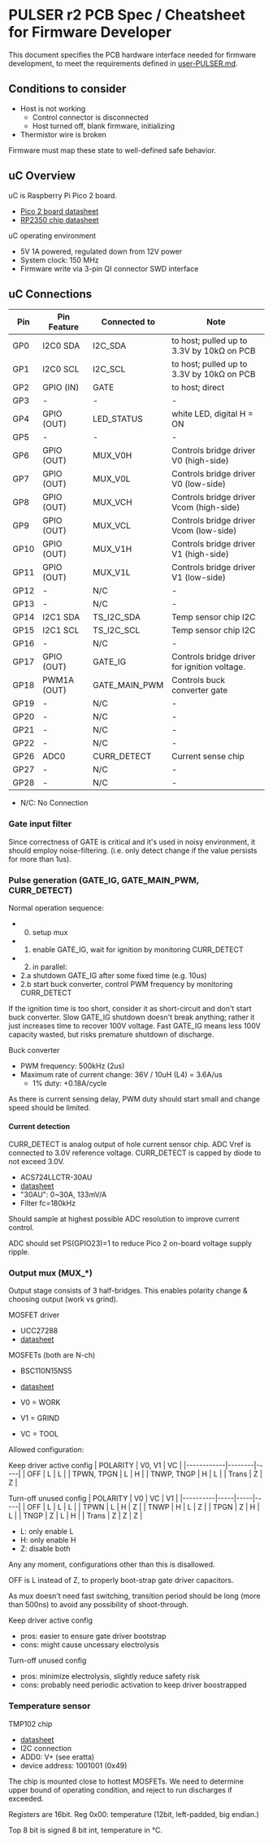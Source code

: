 # PULSER r2 PCB Spec / Cheatsheet for Firmware Developer

This document specifies the PCB hardware interface needed for firmware development,
to meet the requirements defined in [user-PULSER.md](user-PULSER.md).


## Conditions to consider

* Host is not working
  * Control connector is disconnected
  * Host turned off, blank firmware, initializing
* Thermistor wire is broken

Firmware must map these state to well-defined safe behavior.

## uC Overview

uC is Raspberry Pi Pico 2 board.
* [Pico 2 board datasheet](https://datasheets.raspberrypi.com/pico/pico-2-datasheet.pdf)
* [RP2350 chip datasheet](https://datasheets.raspberrypi.com/rp2350/rp2350-datasheet.pdf)

uC operating environment
* 5V 1A powered, regulated down from 12V power
* System clock: 150 MHz
* Firmware write via 3-pin QI connector SWD interface

## uC Connections

| Pin  | Pin Feature  | Connected to   | Note                                             |
|------|--------------|----------------|--------------------------------------------------|
| GP0  | I2C0 SDA     | I2C_SDA        | to host; pulled up to 3.3V by 10kΩ on PCB        |
| GP1  | I2C0 SCL     | I2C_SCL        | to host; pulled up to 3.3V by 10kΩ on PCB        |
| GP2  | GPIO (IN)    | GATE           | to host; direct                                  |
| GP3  | -            | -              | -                                                |
| GP4  | GPIO (OUT)   | LED_STATUS     | white LED, digital H = ON                        |
| GP5  | -            | -              | -                                                |
| GP6  | GPIO (OUT)   | MUX_V0H        | Controls bridge driver V0 (high-side)            |
| GP7  | GPIO (OUT)   | MUX_V0L        | Controls bridge driver V0 (low-side)             |
| GP8  | GPIO (OUT)   | MUX_VCH        | Controls bridge driver Vcom (high-side)          |
| GP9  | GPIO (OUT)   | MUX_VCL        | Controls bridge driver Vcom (low-side)           |
| GP10 | GPIO (OUT)   | MUX_V1H        | Controls bridge driver V1 (high-side)            |
| GP11 | GPIO (OUT)   | MUX_V1L        | Controls bridge driver V1 (low-side)             |
| GP12 | -            | N/C            | -                                                |
| GP13 | -            | N/C            | -                                                |
| GP14 | I2C1 SDA     | TS_I2C_SDA     | Temp sensor chip I2C                             |
| GP15 | I2C1 SCL     | TS_I2C_SCL     | Temp sensor chip I2C                             |
| GP16 | -            | N/C            | -                                                |
| GP17 | GPIO (OUT)   | GATE_IG        | Controls bridge driver for ignition voltage.     |
| GP18 | PWM1A (OUT)  | GATE_MAIN_PWM  | Controls buck converter gate                     |
| GP19 | -            | N/C            | -                                                |
| GP20 | -            | N/C            | -                                                |
| GP21 | -            | N/C            | -                                                |
| GP22 | -            | N/C            | -                                                |
| GP26 | ADC0         | CURR_DETECT    | Current sense chip                               |
| GP27 | -            | N/C            | -                                                |
| GP28 | -            | N/C            | -                                                |

* N/C: No Connection

### Gate input filter
Since correctness of GATE is critical and it's used in noisy environment,
it should employ noise-filtering. (i.e. only detect change if the value persists for more than 1us).


### Pulse generation (GATE_IG, GATE_MAIN_PWM, CURR_DETECT)

Normal operation sequence:
* 0. setup mux
* 1. enable GATE_IG, wait for ignition by monitoring CURR_DETECT
* 2. in parallel:
 * 2.a shutdown GATE_IG after some fixed time (e.g. 10us)
 * 2.b start buck converter, control PWM frequency by monitoring CURR_DETECT

If the ignition time is too short, consider it as short-circuit and don't start buck converter.
Slow GATE_IG shutdown doesn't break anything; rather it just increases time to recover 100V voltage.
Fast GATE_IG means less 100V capacity wasted, but risks premature shutdown of discharge.

Buck converter
* PWM frequency: 500kHz (2us)
* Maximum rate of current change: 36V / 10uH (L4) = 3.6A/us
  * 1% duty: +0.18A/cycle

As there is current sensing delay, PWM duty should start small and change speed should be limited.

#### Current detection

CURR_DETECT is analog output of hole current sensor chip.
ADC Vref is connected to 3.0V reference voltage.
CURR_DETECT is capped by diode to not exceed 3.0V.

* ACS724LLCTR-30AU
* [datasheet](https://www.allegromicro.com/-/media/files/datasheets/acs724-datasheet.ashx)
* "30AU": 0~30A, 133mV/A
* Filter fc=180kHz

Should sample at highest possible ADC resolution to improve current control.

ADC should set PS(GPIO23)=1 to reduce Pico 2 on-board voltage supply ripple.


### Output mux (MUX_*)
Output stage consists of 3 half-bridges.
This enables polarity change & choosing output (work vs grind).

MOSFET driver
* UCC27288
* [datasheet](https://www.ti.com/lit/ds/symlink/ucc27288.pdf)

MOSFETs (both are N-ch)
* BSC110N15NS5
* [datasheet](https://www.infineon.com/dgdl/Infineon-BSC110N15NS5-DataSheet-v02_06-EN.pdf?fileId=5546d46253f650570154a04caaad551a)

* V0 = WORK
* V1 = GRIND
* VC = TOOL

Allowed configuration:

Keep driver active config
| POLARITY   | V0, V1 | VC  |
|------------|--------|-----|
| OFF        | L      | L   |
| TPWN, TPGN | L      | H   |
| TNWP, TNGP | H      | L   |
| Trans      | Z      | Z   |

Turn-off unused config
| POLARITY | V0  | VC  | V1  |
|----------|-----|-----|-----|
| OFF      | L   | L   | L   |
| TPWN     | L   | H   | Z   |
| TNWP     | H   | L   | Z   |
| TPGN     | Z   | H   | L   |
| TNGP     | Z   | L   | H   |
| Trans    | Z   | Z   | Z   |

* L: only enable L
* H: only enable H
* Z: disable both

Any any moment, configurations other than this is disallowed.

OFF is L instead of Z, to properly boot-strap gate driver capacitors.

As mux doesn't need fast switching, transition period should be long (more than 500ns)
to avoid any possibility of shoot-through.

Keep driver active config
* pros: easier to ensure gate driver bootstrap
* cons: might cause uncessary electrolysis

Turn-off unused config
* pros: minimize electrolysis, slightly reduce safety risk
* cons: probably need periodic activation to keep driver boostrapped


### Temperature sensor

TMP102 chip
* [datasheet](https://www.ti.com/lit/ds/symlink/tmp102.pdf)
* I2C connection
* ADD0: V+ (see eratta)
* device address: 1001001 (0x49)

The chip is mounted close to hottest MOSFETs.
We need to determine upper bound of operating condition, and reject to run discharges if exceeded.

Registers are 16bit.
Reg 0x00: temperature (12bit, left-padded, big endian.)

Top 8 bit is signed 8 bit int, temperature in °C.
